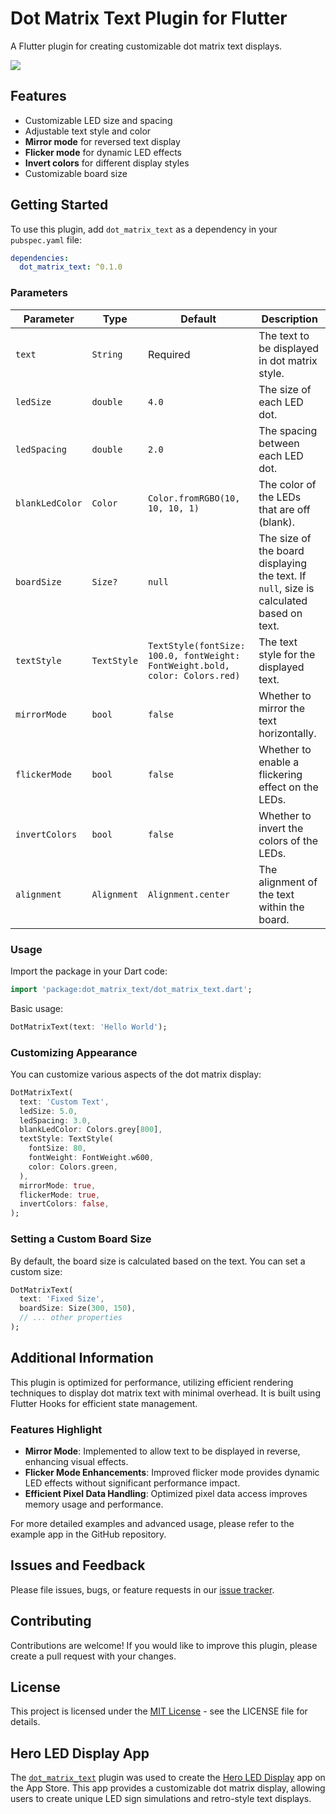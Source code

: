 # Dot Matrix Text Plugin for Flutter

A Flutter plugin for creating customizable dot matrix text displays.

<img src="https://github.com/user-attachments/assets/a08b486c-fad1-43e2-9667-7a062dead3f8">

## Features

- Customizable LED size and spacing
- Adjustable text style and color
- **Mirror mode** for reversed text display
- **Flicker mode** for dynamic LED effects
- **Invert colors** for different display styles
- Customizable board size

## Getting Started

To use this plugin, add `dot_matrix_text` as a dependency in your `pubspec.yaml` file:

```yaml
dependencies:
  dot_matrix_text: ^0.1.0
```

### Parameters

| Parameter       | Type        | Default                                                                                                  | Description                                                                             |
|-----------------|-------------|----------------------------------------------------------------------------------------------------------|-----------------------------------------------------------------------------------------|
| `text`          | `String`    | Required                                                                                                 | The text to be displayed in dot matrix style.                                           |
| `ledSize`       | `double`    | `4.0`                                                                                                    | The size of each LED dot.                                                               |
| `ledSpacing`    | `double`    | `2.0`                                                                                                    | The spacing between each LED dot.                                                       |
| `blankLedColor` | `Color`     | `Color.fromRGBO(10, 10, 10, 1)`                                                                          | The color of the LEDs that are off (blank).                                             |
| `boardSize`     | `Size?`     | `null`                                                                                                   | The size of the board displaying the text. If `null`, size is calculated based on text. |
| `textStyle`     | `TextStyle` | `TextStyle(fontSize: 100.0, fontWeight: FontWeight.bold, color: Colors.red)`                             | The text style for the displayed text.                                                  |
| `mirrorMode`    | `bool`      | `false`                                                                                                  | Whether to mirror the text horizontally.                                                |
| `flickerMode`   | `bool`      | `false`                                                                                                  | Whether to enable a flickering effect on the LEDs.                                      |
| `invertColors`  | `bool`      | `false`                                                                                                  | Whether to invert the colors of the LEDs.                                               |
| `alignment`     | `Alignment` | `Alignment.center`                                                                                       | The alignment of the text within the board.                                             |

### Usage

Import the package in your Dart code:

```dart
import 'package:dot_matrix_text/dot_matrix_text.dart';
```

Basic usage:

```dart
DotMatrixText(text: 'Hello World');
```

### Customizing Appearance

You can customize various aspects of the dot matrix display:

```dart
DotMatrixText(
  text: 'Custom Text',
  ledSize: 5.0,
  ledSpacing: 3.0,
  blankLedColor: Colors.grey[800],
  textStyle: TextStyle(
    fontSize: 80,
    fontWeight: FontWeight.w600,
    color: Colors.green,
  ),
  mirrorMode: true,
  flickerMode: true,
  invertColors: false,
);
```

### Setting a Custom Board Size

By default, the board size is calculated based on the text. You can set a custom size:

```dart
DotMatrixText(
  text: 'Fixed Size',
  boardSize: Size(300, 150),
  // ... other properties
);
```

## Additional Information

This plugin is optimized for performance, utilizing efficient rendering techniques to display dot matrix text with minimal overhead. It is built using Flutter Hooks for efficient state management.

### Features Highlight

- **Mirror Mode**: Implemented to allow text to be displayed in reverse, enhancing visual effects.
- **Flicker Mode Enhancements**: Improved flicker mode provides dynamic LED effects without significant performance impact.
- **Efficient Pixel Data Handling**: Optimized pixel data access improves memory usage and performance.

For more detailed examples and advanced usage, please refer to the example app in the GitHub repository.

## Issues and Feedback

Please file issues, bugs, or feature requests in our [issue tracker][tracker].

## Contributing

Contributions are welcome! If you would like to improve this plugin, please create a pull request with your changes.

## License

This project is licensed under the [MIT License][license] - see the LICENSE file for details.

## Hero LED Display App

The [`dot_matrix_text`][pub.dev] plugin was used to create the [Hero LED Display][heroleddisplay] app on the App Store. This app provides a customizable dot matrix display, allowing users to create unique LED sign simulations and retro-style text displays.

[tracker]: https://github.com/topmoveright/dot_matrix_text/issues
[license]: https://pub.dev/packages/dot_matrix_text/license
[pub.dev]: https://pub.dev/packages/dot_matrix_text
[heroleddisplay]: https://apps.apple.com/us/app/hero-led-display/id6557080198